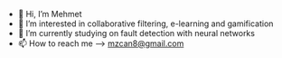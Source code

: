 - 👋 Hi, I’m Mehmet
- 👀 I’m interested in collaborative filtering, e-learning and gamification
- 🌱 I’m currently studying on fault detection with neural networks
- 📫 How to reach me --> mzcan8@gmail.com

<!---
mzcan8/mzcan8 is a ✨ special ✨ repository because its `README.md` (this file) appears on your GitHub profile.
You can click the Preview link to take a look at your changes.
--->
